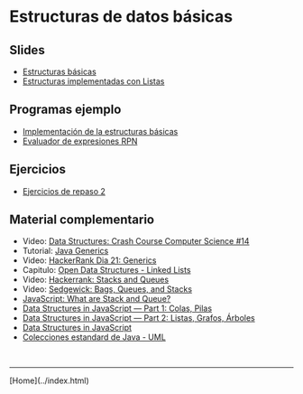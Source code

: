 # Estructuras de datos básicas

## Slides

- [Estructuras básicas](../slides/02.1-Estructuras-sem02.pdf)  
- [Estructuras implementadas con Listas](../slides/02.2-Estructuras-Listas-sem03.pdf)  

<!--
- [Actividad no presencial](lists.html)
-->

## Programas ejemplo

- [Implementación de la estructuras básicas](Estructuras.html)  
- [Evaluador de expresiones RPN](https://gist.github.com/82f5b2da8ce623539e10eed78f19f1d8)  

## Ejercicios

- [Ejercicios de repaso 2](Ejercicios2.pdf)  

<!--
- [Solucion Quiz 2](ArregloConLista.java.html)  
-->

## Material complementario

- Video: [Data Structures: Crash Course Computer Science #14](https://www.youtube.com/watch?v=DuDz6B4cqVc)  
- Tutorial: [Java Generics](https://docs.oracle.com/javase/tutorial/java/generics/index.html)  
- Video: [HackerRank Dia 21: Generics](https://www.hackerrank.com/challenges/30-generics/tutorial)  
- Capitulo: [Open Data Structures - Linked Lists](http://opendatastructures.org/ods-python/3_Linked_Lists.html)  
- Video: [Hackerrank: Stacks and Queues](https://www.youtube.com/watch?v=wjI1WNcIntg)  
- Video: [Sedgewick: Bags, Queues, and Stacks](https://www.youtube.com/watch?v=jO17GlXHXGk)  
- [JavaScript: What are Stack and Queue?](https://medium.com/javascript-in-plain-english/javascript-what-are-stack-and-queue-79df7af5a566)  
- [Data Structures in JavaScript — Part 1: Colas, Pilas](https://blog.bitsrc.io/data-structures-in-javascript-part-1-8231c9a4bc8b)  
- [Data Structures in JavaScript — Part 2: Listas, Grafos, Árboles](https://blog.bitsrc.io/data-structures-in-javascript-part-2-d0d09b761df0)  
- [Data Structures in JavaScript](https://medium.com/siliconwat/data-structures-in-javascript-1b9aed0ea17c)  
- [Colecciones estandard de Java - UML](JavaCollections.pdf)  

<!--
-->

<BR>
<HR>
[Home](../index.html)
<BR>

